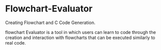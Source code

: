 # Flowchart-Evaluator
Creating Flowchart and C Code Generation.

flowchart Evaluator is a tool in which users can learn to code through the creation and
interaction with flowcharts that can be executed similarly to real code.



